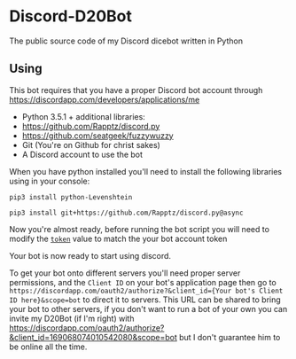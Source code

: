 # Discord-D20Bot
The public source code of my Discord dicebot written in Python

## Using
This bot requires that you have a proper Discord bot account through https://discordapp.com/developers/applications/me
 
 - Python 3.5.1 + additional libraries:
  - https://github.com/Rapptz/discord.py
  - https://github.com/seatgeek/fuzzywuzzy
 - Git (You're on Github for christ sakes)
 - A Discord account to use the bot

 When you have python installed you'll need to install the following libraries using in your console:

`pip3 install python-Levenshtein`

`pip3 install git+https://github.com/Rapptz/discord.py@async`
 
Now you're almost ready, before running the bot script you will need to modify the [`token`](https://github.com/RowenStipe/Discord-D20Bot/blob/master/diceroll.py#L28) value to match the your bot account token

Your bot is now ready to start using discord.

To get your bot onto different servers you'll need proper server permissions, and the `Client ID` on your bot's application page then go to `https://discordapp.com/oauth2/authorize?&client_id={Your bot's Client ID here}&scope=bot` to direct it to servers. This URL can be shared to bring your bot to other servers, if you don't want to run a bot of your own you can invite my D20Bot (if I'm right) with https://discordapp.com/oauth2/authorize?&client_id=169068074010542080&scope=bot but I don't guarantee him to be online all the time.
